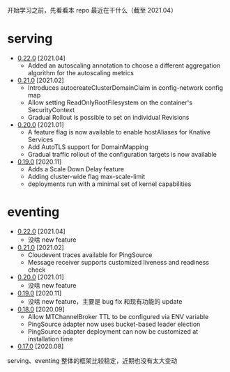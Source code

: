 开始学习之前，先看看本 repo 最近在干什么（截至 2021.04）

# serving

* [0.22.0](https://github.com/knative/serving/releases/tag/v0.22.0) [2021.04]
	* Added an autoscaling annotation to choose a different aggregation algorithm for the autoscaling metrics
* [0.21.0](https://github.com/knative/serving/releases/tag/v0.21.0) [2021.02]
	* Introduces autocreateClusterDomainClaim in config-network config map
	* Allow setting ReadOnlyRootFilesystem on the container's SecurityContext
	* Gradual Rollout is possible to set on individual Revisions
* [0.20.0](https://github.com/knative/serving/releases/tag/v0.20.0) [2021.01]
	* A feature flag is now available to enable hostAliases for Knative Services
	* Add AutoTLS support for DomainMapping
	* Gradual traffic rollout of the configuration targets is now available
* [0.19.0](https://github.com/knative/serving/releases/tag/v0.19.0) [2020.11]
	* Adds a Scale Down Delay feature
	* Adding cluster-wide flag max-scale-limit
	* deployments run with a minimal set of kernel capabilities

# eventing

* [0.22.0](https://github.com/knative/eventing/releases/tag/v0.22.0) [2021.04]
	* 没啥 new feature
* [0.21.0](https://github.com/knative/eventing/releases/tag/v0.21.0) [2021.02]
	* Cloudevent traces available for PingSource
	* Message receiver supports customized liveness and readiness check
* [0.20.0](https://github.com/knative/eventing/releases/tag/v0.20.0) [2021.01]
	* 没啥 new feature
* [0.19.0](https://github.com/knative/eventing/releases/tag/v0.19.0) [2020.11]
	* 没啥 new feature，主要是 bug fix 和现有功能的 update
* [0.18.0](https://github.com/knative/eventing/releases/tag/v0.18.0) [2020.09]
	* Allow MTChannelBroker TTL to be configured via ENV variable
	* PingSource adapter now uses bucket-based leader election
	* PingSource adapter deployment can now be customized at installation time
* [0.17.0](https://github.com/knative/eventing/releases/tag/v0.17.0) [2020.08]

serving、eventing 整体的框架比较稳定，近期也没有太大变动
